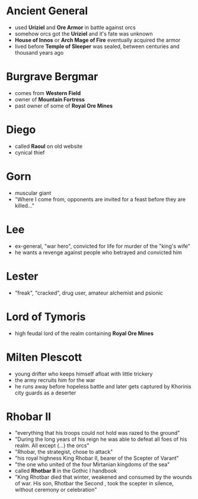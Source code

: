 # Ancient General
- used __Uriziel__ and __Ore Armor__ in battle against orcs
- somehow orcs got the __Uriziel__ and it's fate was unknown
- __House of Innos__ or __Arch Mage of Fire__ eventually acquired the armor
- lived before __Temple of Sleeper__ was sealed, between centuries and thousand years ago

# Burgrave Bergmar
- comes from __Western Field__
- owner of __Mountain Fortress__
- past owner of some of __Royal Ore Mines__

# Diego
- called __Raoul__ on old website
- cynical thief

# Gorn
- muscular giant
- "Where I come from, opponents are invited for a feast before they are killed…"

# Lee
- ex-general, "war hero", convicted for life for murder of the "king's wife"
- he wants a revenge against people who betrayed and convicted him

# Lester
- "freak", "cracked", drug user, amateur alchemist and psionic

# Lord of Tymoris
- high feudal lord of the realm containing __Royal Ore Mines__

# Milten Plescott
- young drifter who keeps himself afloat with little trickery
- the army recruits him for the war
- he runs away before hopeless battle and later gets captured by Khorinis city guards as a deserter

# Rhobar II
- "everything that his troops could not hold was razed to the ground"
- "During the long years of his reign he was able to defeat all foes of his realm. All except (...) the orcs"
- "Rhobar, the strategist, chose to attack"
- "his royal highness King Rhobar II, bearer of the Scepter of Varant"
- "the one who united of the four Mirtanian kingdoms of the sea"
- called __Rhotbar II__ in the Gothic I handbook
- "King Rhotbar died that winter, weakened and consumed by the wounds of war. His son, Rhotbar the Second , took the scepter in silence, without ceremony or celebration"
